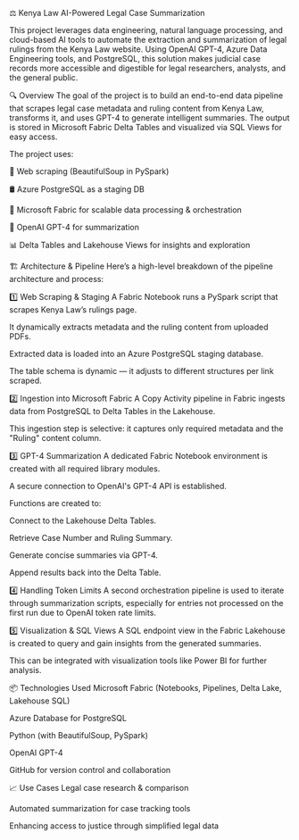 ⚖️ Kenya Law AI-Powered Legal Case Summarization


This project leverages data engineering, natural language processing, and cloud-based AI tools to automate the extraction and summarization of legal rulings from the Kenya Law website. Using OpenAI GPT-4, Azure Data Engineering tools, and PostgreSQL, this solution makes judicial case records more accessible and digestible for legal researchers, analysts, and the general public.

🔍 Overview
The goal of the project is to build an end-to-end data pipeline that scrapes legal case metadata and ruling content from Kenya Law, transforms it, and uses GPT-4 to generate intelligent summaries. The output is stored in Microsoft Fabric Delta Tables and visualized via SQL Views for easy access.

The project uses:

🧹 Web scraping (BeautifulSoup in PySpark)

🛢 Azure PostgreSQL as a staging DB

🧬 Microsoft Fabric for scalable data processing & orchestration

🤖 OpenAI GPT-4 for summarization

📊 Delta Tables and Lakehouse Views for insights and exploration

🏗 Architecture & Pipeline
Here’s a high-level breakdown of the pipeline architecture and process:

1️⃣ Web Scraping & Staging
A Fabric Notebook runs a PySpark script that scrapes Kenya Law’s rulings page.

It dynamically extracts metadata and the ruling content from uploaded PDFs.

Extracted data is loaded into an Azure PostgreSQL staging database.

The table schema is dynamic — it adjusts to different structures per link scraped.

2️⃣ Ingestion into Microsoft Fabric
A Copy Activity pipeline in Fabric ingests data from PostgreSQL to Delta Tables in the Lakehouse.

This ingestion step is selective: it captures only required metadata and the "Ruling" content column.

3️⃣ GPT-4 Summarization
A dedicated Fabric Notebook environment is created with all required library modules.

A secure connection to OpenAI's GPT-4 API is established.

Functions are created to:

Connect to the Lakehouse Delta Tables.

Retrieve Case Number and Ruling Summary.

Generate concise summaries via GPT-4.

Append results back into the Delta Table.

4️⃣ Handling Token Limits
A second orchestration pipeline is used to iterate through summarization scripts, especially for entries not processed on the first run due to OpenAI token rate limits.

5️⃣ Visualization & SQL Views
A SQL endpoint view in the Fabric Lakehouse is created to query and gain insights from the generated summaries.

This can be integrated with visualization tools like Power BI for further analysis.

📦 Technologies Used
Microsoft Fabric (Notebooks, Pipelines, Delta Lake, Lakehouse SQL)

Azure Database for PostgreSQL

Python (with BeautifulSoup, PySpark)

OpenAI GPT-4

GitHub for version control and collaboration

📈 Use Cases
Legal case research & comparison

Automated summarization for case tracking tools

Enhancing access to justice through simplified legal data
